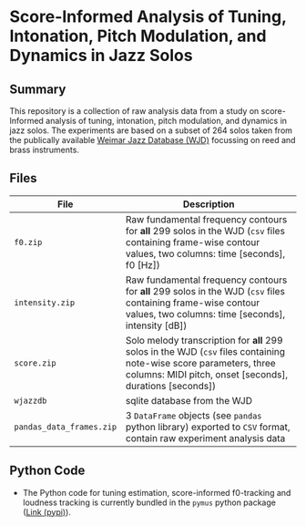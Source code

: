 # Score-Informed Analysis of Tuning, Intonation, Pitch Modulation, and Dynamics in Jazz Solos

## Summary 

This repository is a collection of raw analysis data from a study on score-Informed analysis of tuning, intonation, pitch modulation, and dynamics in jazz solos.
The experiments are based on a subset of 264 solos taken from the publically available [Weimar Jazz Database (WJD)](http://jazzomat.hfm-weimar.de/dbformat/dbcontent.html) focussing on reed and brass instruments.

## Files



| File  | Description   |
|---|---|
| `f0.zip`  | Raw fundamental frequency contours for **all** 299 solos in the WJD (`csv` files containing frame-wise contour values, two columns: time [seconds], f0 [Hz])  |
| `intensity.zip`  | Raw fundamental frequency contours for **all** 299 solos in the WJD (`csv` files containing frame-wise contour values, two columns: time [seconds], intensity [dB])  |
| `score.zip`  |  Solo melody transcription for **all** 299 solos in the WJD (`csv` files containing note-wise score parameters, three columns: MIDI pitch, onset [seconds], durations [seconds]) |
| `wjazzdb`  | sqlite database from the WJD   |
| `pandas_data_frames.zip`  | 3 `DataFrame` objects (see `pandas` python library) exported to `CSV` format, contain raw experiment analysis data |

## Python Code

* The Python code for tuning estimation, score-informed f0-tracking and loudness tracking is currently bundled in the `pymus` python package ([Link (pypi)](https://pypi.python.org/pypi/pymus/)). 